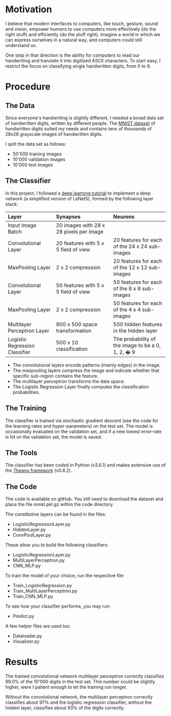 # Motivation

I believe that modern interfaces to computers, like touch, gesture, sound and vision, empower
humans to use computers more effectively (do the right stuff) and efficiently (do the stuff right).
Imagine a world in which we can express ourselves in a natural way, and computers could still 
understand us.

One step in that direction is the ability for computers to read our handwriting and translate it into
digitized ASCII characters. To start easy, I restrict the focus on classifying single handwritten 
digits, from 0 to 9.


# Procedure

## The Data

Since everyone's handwriting is slightly different, I needed a broad data set of handwritten digits,
written by different people. The [MNIST dataset](http://yann.lecun.com/exdb/mnist/)
of handwritten digits suited my needs and contains tens of thousands of 28x28 grayscale images of
handwritten digits.

I split the data set as follows:
* 50'000 training images
* 10'000 validation images
* 10'000 test images
	
## The Classifier

In this project, I followed a [deep learning tutorial](http://deeplearning.net/tutorial/) to
implement a deep network (a simplified version of LeNet5), formed by the following layer stack:

| Layer                          | Synapses                                | Neurons                                           |
|:-------------------------------|:----------------------------------------|:--------------------------------------------------|
| Input Image Batch              | 20 images with 28 x 28 pixels per image |	                                               |
| Convolutional Layer            | 20 features with 5 x 5 field of view    | 20 features for each of the 24 x 24 sub-images    |
| MaxPooling Layer               | 2 x 2 compression                       | 20 features for each of the 12 x 12 sub-images    |
| Convolutional Layer            | 50 features with 5 x 5 field of view    | 50 features for each of the 8 x 8 sub-images      |
| MaxPooling Layer               | 2 x 2 compression                       | 50 features for each of the 4 x 4 sub-images      |
| Multilayer Perceptron Layer    | 800 x 500 space transformation          | 500 hidden features in the hidden layer           |
| Logistic Regression Classifier | 500 x 10 classification                 | The probability of the image to be a 0, 1, 2, � 9 |

* The convolutional layers encode patterns (mainly edges) in the image.
* The maxpooling layers compress the image and indicate whether that specific sub-region contains the feature.
* The multilayer perceptron transforms the data space.
* The Logistic Regression Layer finally computes the classification probabilities.

## The Training

The classifier is trained via stochastic gradient descent (see the code for the learning rates and hyper-parameters)
on the test set. The model is occasionally evaluated on the validation set, and if a new lowest error-rate is hit on
the validation set, the model is saved.

## The Tools

The classifier has been coded in Python (v3.6.1) and makes extensive use of the [Theano framework](http://www.deeplearning.net/software/theano/) (v0.8.2).

## The Code

The code Is available on gitHub.
You still need to download the dataset and place the file mnist.pkl.gz within the code directory.

The constitutive layers can be found in the files:
* LogisticRegressionLayer.py
* HiddenLayer.py
* ConvPoolLayer.py
	
These allow you to build the following classifiers:
* LogisticRegressionLayer.py
* MultiLayerPerceptron.py
* CNN_MLP.py
	
To train the model of your choice, run the respective file:
* Train_LogisticRegression.py
* Train_MultiLayerPerceptron.py
* Train_CNN_MLP.py
	
To see how your classifier performs, you may run:
* Predict.py
	
A few helper files are used too:
* Dataloader.py
* Visualizer.py


# Results

The trained convolutional network multilayer perceptron correctly classifies 99.0% of the 10'000
digits in the test set. This number could be slightly higher, were I patient enough to let the
training run longer.

Without the convolutional network, the multilayer perceptron correctly classifies about 97% and
the logistic regression classifier, without the hidden layer, classifies about 93% of the digits 
correctly.
